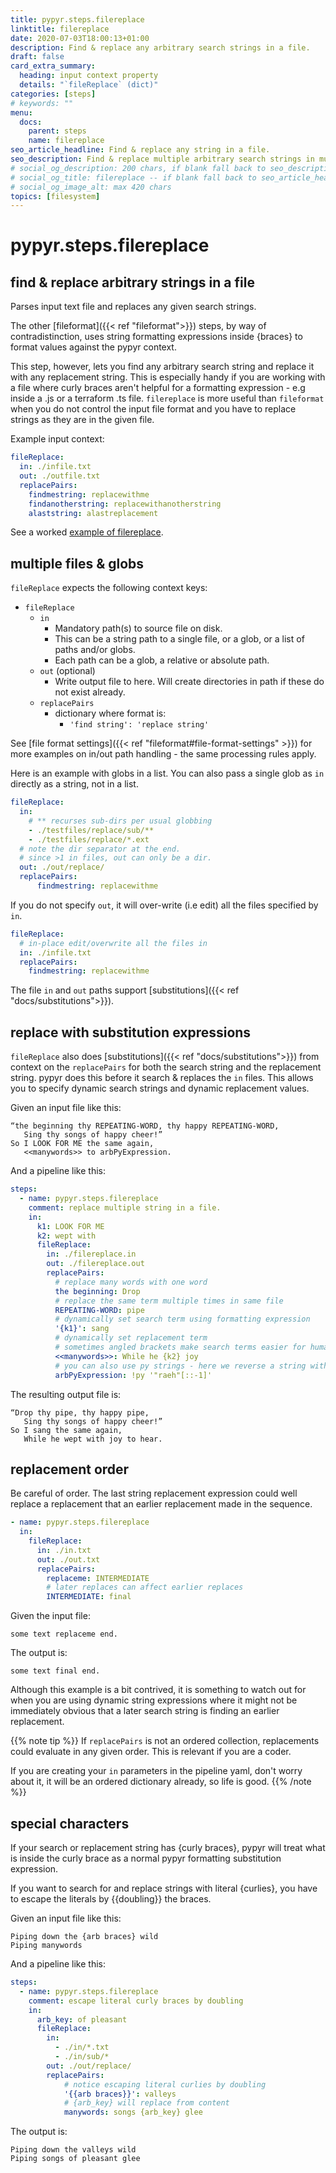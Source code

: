 ```yaml
---
title: pypyr.steps.filereplace
linktitle: filereplace
date: 2020-07-03T18:00:13+01:00
description: Find & replace any arbitrary search strings in a file.
draft: false
card_extra_summary:
  heading: input context property
  details: "`fileReplace` (dict)"
categories: [steps]
# keywords: ""
menu:
  docs:
    parent: steps
    name: filereplace
seo_article_headline: Find & replace any string in a file.
seo_description: Find & replace multiple arbitrary search strings in multiple files at the same time during a pipeline task-runner step. 
# social_og_description: 200 chars, if blank fall back to seo_description then description
# social_og_title: filereplace -- if blank fall back to seo_article_headline > .Title. Max 70 chars
# social_og_image_alt: max 420 chars
topics: [filesystem]
---
```

# pypyr.steps.filereplace
## find & replace arbitrary strings in a file
Parses input text file and replaces any given search strings.

The other [fileformat]({{< ref "fileformat">}}) steps, by way of 
contradistinction, uses string formatting expressions inside {braces} to format 
values against the pypyr context. 

This step, however, lets you find any arbitrary search string and replace it 
with any replacement string. This is especially handy if you are working with a 
file where curly braces aren't helpful for a formatting expression - e.g 
inside a .js or a terraform .ts file. `filereplace` is more useful than
`fileformat` when you do not control the input file format and you have to 
replace strings as they are in the given file.

Example input context:

```yaml
fileReplace:
  in: ./infile.txt
  out: ./outfile.txt
  replacePairs:
    findmestring: replacewithme
    findanotherstring: replacewithanotherstring
    alaststring: alastreplacement
```

See a worked [example of filereplace](https://github.com/pypyr/pypyr-example/tree/master/pipelines/filereplace.yaml).

## multiple files & globs
`fileReplace` expects the following context keys:

- `fileReplace`
    - `in`
      - Mandatory path(s) to source file on disk.
      - This can be a string path to a single file, or a glob, or a list of 
        paths and/or globs. 
      - Each path can be a glob, a relative or absolute path.
    - `out` (optional)
      - Write output file to here. Will create directories in path if these do 
        not exist already.
    - `replacePairs`
        - dictionary where format is:
            - `'find string': 'replace string'`

See [file format settings]({{< ref "fileformat#file-format-settings" >}}) for 
more examples on in/out path handling - the same processing rules apply.

Here is an example with globs in a list. You can also pass a single glob as 
`in` directly as a string, not in a list.

```yaml
fileReplace:
  in:
    # ** recurses sub-dirs per usual globbing
    - ./testfiles/replace/sub/**
    - ./testfiles/replace/*.ext
  # note the dir separator at the end.
  # since >1 in files, out can only be a dir.
  out: ./out/replace/
  replacePairs:
      findmestring: replacewithme
```

If you do not specify `out`, it will over-write (i.e edit) all the files
specified by `in`.

```yaml
fileReplace:
  # in-place edit/overwrite all the files in
  in: ./infile.txt
  replacePairs:
    findmestring: replacewithme
```

The file `in` and `out` paths support 
[substitutions]({{< ref "docs/substitutions">}}).

## replace with substitution expressions
`fileReplace` also does [substitutions]({{< ref "docs/substitutions">}}) from 
context on the `replacePairs` for both the search string and the replacement 
string. pypyr does this before it search & replaces the `in` files. This allows 
you to specify dynamic search strings and dynamic replacement values.

Given an input file like this:

```text
“the beginning thy REPEATING-WORD, thy happy REPEATING-WORD,
   Sing thy songs of happy cheer!”
So I LOOK FOR ME the same again,
   <<manywords>> to arbPyExpression.
```

And a pipeline like this:

```yaml
steps:
  - name: pypyr.steps.filereplace
    comment: replace multiple string in a file.
    in:
      k1: LOOK FOR ME
      k2: wept with
      fileReplace:
        in: ./filereplace.in
        out: ./filereplace.out
        replacePairs:
          # replace many words with one word
          the beginning: Drop
          # replace the same term multiple times in same file
          REPEATING-WORD: pipe
          # dynamically set search term using formatting expression
          '{k1}': sang
          # dynamically set replacement term 
          # sometimes angled brackets make search terms easier for humans to read.
          <<manywords>>: While he {k2} joy
          # you can also use py strings - here we reverse a string with python.
          arbPyExpression: !py '"raeh"[::-1]'
```

The resulting output file is:

```text
“Drop thy pipe, thy happy pipe,
   Sing thy songs of happy cheer!”
So I sang the same again,
   While he wept with joy to hear.
```

## replacement order
Be careful of order. The last string replacement expression could well
replace a replacement that an earlier replacement made in the sequence.

```yaml
- name: pypyr.steps.filereplace
  in:
    fileReplace:
      in: ./in.txt
      out: ./out.txt
      replacePairs:
        replaceme: INTERMEDIATE
        # later replaces can affect earlier replaces
        INTERMEDIATE: final
```

Given the input file:

```text
some text replaceme end.
```

The output is:

```text
some text final end.
```

Although this example is a bit contrived, it is something to watch out for when
you are using dynamic string expressions where it might not be immediately 
obvious that a later search string is finding an earlier replacement.

{{% note tip %}}
If `replacePairs` is not an ordered collection, replacements could
evaluate in any given order. This is relevant if you are a coder.

If you are creating your `in` parameters in
the pipeline yaml, don't worry about it, it will be an ordered
dictionary already, so life is good.
{{% /note %}}

## special characters
If your search or replacement string has {curly braces}, pypyr will treat what
is inside the curly brace as a normal pypyr formatting substitution expression.

If you want to search for and replace strings with literal {curlies}, you have
to escape the literals by {{doubling}} the braces.

Given an input file like this:

```text
Piping down the {arb braces} wild
Piping manywords
```

And a pipeline like this:

```yaml
steps:
  - name: pypyr.steps.filereplace
    comment: escape literal curly braces by doubling
    in:
      arb_key: of pleasant
      fileReplace:
        in:
          - ./in/*.txt
          - ./in/sub/*
        out: ./out/replace/
        replacePairs:
            # notice escaping literal curlies by doubling
            '{{arb braces}}': valleys
            # {arb_key} will replace from content
            manywords: songs {arb_key} glee
```

The output is:

```text
Piping down the valleys wild
Piping songs of pleasant glee
```